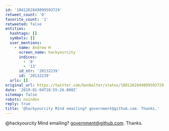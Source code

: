 ```yaml
---
id: '1081262849899593729'
retweet_count: '0'
favorite_count: '1'
retweeted: false
entities:
  hashtags: []
  symbols: []
  user_mentions:
    - name: Andrew H
      screen_name: hackyourcity
      indices:
        - '0'
        - '13'
      id_str: '20132239'
      id: '20132239'
  urls: []
original_url: https://twitter.com/benbalter/status/1081262849899593729
date: '2019-01-04T18:55:26.000Z'
sitemap: false
robots: noindex
reply: true
title: '@hackyourcity Mind emailing? government@github.com. Thanks.'
---
```


@hackyourcity Mind emailing? government@github.com. Thanks.